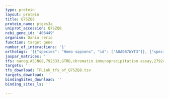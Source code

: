 ```yaml
---
type: protein
layout: protein
title: Q7SZQ8
protein_name: ptges3a
uniprot_accession: Q7SZQ8
ncbi_gene_id: '406449'
organism: Danio rerio
function: target gene
number_of_interactions: '1'
orthologs: '[{"species": "Homo sapiens", "id": ["A0A087WYT3"]}, {"species": "Rattus norvegicus", "id": ["<a href=\"/protein/p83868\">P83868</a>", "<a href=\"/protein/q5pql9\">Q5PQL9</a>"]}, {"species": "Drosophila melanogaster", "id": ["<a href=\"/protein/q9vh95\">Q9VH95</a>"]}, {"species": "Caenorhabditis elegans", "id": ["<a href=\"/protein/q23280\">Q23280</a>"]}]'
jaspar_matrices: ''
tfs: nanog,A5JNG8,792333,GTRD,chromatin immunoprecipitation assay,27924024%5Buid%5D,No
targets: ''
tfs_download: TFLink_tfs_of_Q7SZQ8.tsv
targets_download: ''
bindingSites_download: ''
binding_sites_ls: ''

---
```

